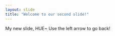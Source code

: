 ```yaml
---
layout: slide
title: "Welcome to our second slide!"
---
```

My new slide, HUE~
Use the left arrow to go back!
